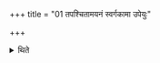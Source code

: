 +++
title = "01 तपश्चितामयनं स्वर्गकामा उपेयुः"

+++

<details><summary>थिते</summary>

तपश्चितामयनं स्वर्गकामा उपेयुः १
</details>
